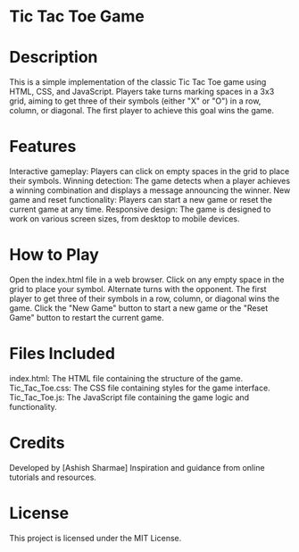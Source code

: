 # Tic Tac Toe Game
# Description
This is a simple implementation of the classic Tic Tac Toe game using HTML, CSS, and JavaScript. Players take turns marking spaces in a 3x3 grid, aiming to get three of their symbols (either "X" or "O") in a row, column, or diagonal. The first player to achieve this goal wins the game.

# Features
Interactive gameplay: Players can click on empty spaces in the grid to place their symbols.
Winning detection: The game detects when a player achieves a winning combination and displays a message announcing the winner.
New game and reset functionality: Players can start a new game or reset the current game at any time.
Responsive design: The game is designed to work on various screen sizes, from desktop to mobile devices.
# How to Play
Open the index.html file in a web browser.
Click on any empty space in the grid to place your symbol.
Alternate turns with the opponent.
The first player to get three of their symbols in a row, column, or diagonal wins the game.
Click the "New Game" button to start a new game or the "Reset Game" button to restart the current game.
# Files Included
index.html: The HTML file containing the structure of the game.
Tic_Tac_Toe.css: The CSS file containing styles for the game interface.
Tic_Tac_Toe.js: The JavaScript file containing the game logic and functionality.
# Credits
Developed by [Ashish Sharmae]
Inspiration and guidance from online tutorials and resources.
# License
This project is licensed under the MIT License.

